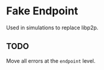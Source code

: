 # Fake Endpoint

Used in simulations to replace libp2p.

## TODO 

Move all errors at the `endpoint` level.